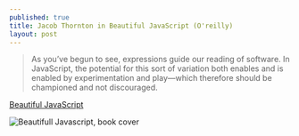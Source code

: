 ```yaml
---
published: true
title: Jacob Thornton in Beautiful JavaScript (O'reilly)
layout: post
---
```

> As you’ve begun to see, expressions guide our reading of software. In JavaScript, the potential for this sort of variation both enables and is enabled by experimentation and play—which therefore should be championed and not discouraged. 

[Beautiful JavaScript](http://shop.oreilly.com/product/0636920030706.do)

![Beautifull Javascript, book cover](http://akamaicovers.oreilly.com/images/0636920030706/lrg.jpg)



